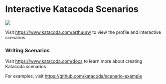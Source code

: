 # Interactive Katacoda Scenarios

[![](http://shields.katacoda.com/katacoda/arthuurw/count.svg)](https://www.katacoda.com/arthuurw "Get your profile on Katacoda.com")

Visit https://www.katacoda.com/arthuurw to view the profile and interactive scenarios

### Writing Scenarios
Visit https://www.katacoda.com/docs to learn more about creating Katacoda scenarios

For examples, visit https://github.com/katacoda/scenario-example
